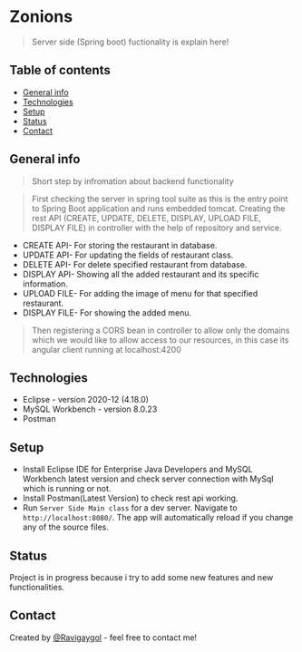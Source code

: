 # Zonions 
> Server side (Spring boot) fuctionality is explain here!

## Table of contents
* [General info](#general-info)
* [Technologies](#technologies)
* [Setup](#setup)
* [Status](#status)
* [Contact](#contact)

## General info
>Short step by infromation about backend functionality

>First checking the server in spring tool suite as this is the entry point to Spring Boot application and runs embedded tomcat.
> Creating the rest API (CREATE, UPDATE, DELETE, DISPLAY, UPLOAD FILE, DISPLAY FILE) in controller with the help of repository and service.

* CREATE API- For storing the restaurant in database.
* UPDATE API- For updating the fields of restaurant class.
* DELETE API- For delete specified restaurant from database.
* DISPLAY API- Showing all the added restaurant and its specific information.
* UPLOAD FILE- For adding the image of menu for that specified restaurant.
* DISPLAY FILE- For showing the added menu.

> Then  registering a CORS bean in controller to allow only the domains which we would like to allow access to our resources, in this case its angular client running at localhost:4200

## Technologies
* Eclipse - version 2020-12 (4.18.0)
* MySQL Workbench - version 8.0.23
* Postman

## Setup
* Install Eclipse IDE for Enterprise Java Developers and MySQL Workbench latest version and check server connection with MySql which is running or not. 
* Install Postman(Latest Version) to check rest api working.
* Run `Server Side Main class` for a dev server. Navigate to `http://localhost:8080/`. The app will automatically reload if you change    any of the source files.


## Status
Project is in progress because i try to add some new features and new functionalities.
 
## Contact
Created by [@Ravigaygol](ravigaygol90@gmail.com/) - feel free to contact me!